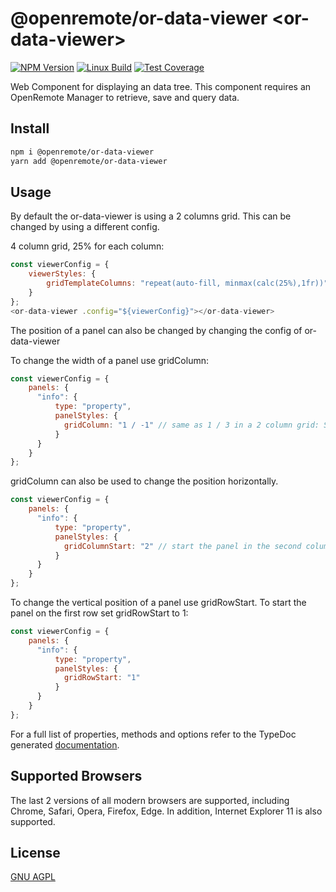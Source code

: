 # @openremote/or-data-viewer  \<or-data-viewer\>
[![NPM Version][npm-image]][npm-url]
[![Linux Build][travis-image]][travis-url]
[![Test Coverage][coveralls-image]][coveralls-url]

Web Component for displaying an data tree. This component requires an OpenRemote Manager to retrieve, save and query data.

## Install
```bash
npm i @openremote/or-data-viewer
yarn add @openremote/or-data-viewer
```

## Usage
By default the or-data-viewer is using a 2 columns grid. This can be changed by using a different config.

4 column grid, 25% for each column:
```javascript
const viewerConfig = {
    viewerStyles: {
        gridTemplateColumns: "repeat(auto-fill, minmax(calc(25%),1fr))";
    }
};
<or-data-viewer .config="${viewerConfig}"></or-data-viewer>
```


The position of a panel can also be changed by changing the config of or-data-viewer

To change the width of a panel use gridColumn:
```javascript
const viewerConfig = {
    panels: {
      "info": {
          type: "property",
          panelStyles: {
            gridColumn: "1 / -1" // same as 1 / 3 in a 2 column grid: Start on column 1, End on column 3
          }
      }
    }
};
```

gridColumn can also be used to change the position horizontally.
```javascript
const viewerConfig = {
    panels: {
      "info": {
          type: "property",
          panelStyles: {
            gridColumnStart: "2" // start the panel in the second column
          }
      }
    }
};
```

To change the vertical position of a panel use gridRowStart. To start the panel on the first row set gridRowStart to 1:
```javascript
const viewerConfig = {
    panels: {
      "info": {
          type: "property",
          panelStyles: {
            gridRowStart: "1"
          }
      }
    }
};
```

For a full list of properties, methods and options refer to the TypeDoc generated [documentation]().

## Supported Browsers
The last 2 versions of all modern browsers are supported, including Chrome, Safari, Opera, Firefox, Edge. In addition,
Internet Explorer 11 is also supported.


## License
[GNU AGPL](https://www.gnu.org/licenses/agpl-3.0.en.html)

[npm-image]: https://img.shields.io/npm/v/live-xxx.svg
[npm-url]: https://npmjs.org/package/@openremote/or-asset-list
[travis-image]: https://img.shields.io/travis/live-js/live-xxx/master.svg
[travis-url]: https://travis-ci.org/live-js/live-xxx
[coveralls-image]: https://img.shields.io/coveralls/live-js/live-xxx/master.svg
[coveralls-url]: https://coveralls.io/r/live-js/live-xxx?branch=master
